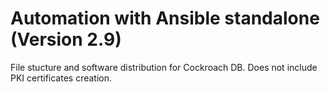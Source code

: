 # Automation with Ansible standalone (Version 2.9) 
File stucture and software distribution for Cockroach DB. Does not include PKI certificates creation.
